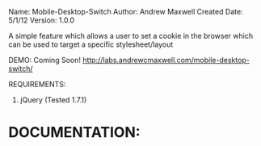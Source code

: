 Name: Mobile-Desktop-Switch
Author: Andrew Maxwell
Created Date: 5/1/12
Version: 1.0.0

A simple feature which allows a user to set a cookie in the browser which can be used to target
a specific stylesheet/layout

DEMO:
Coming Soon! http://labs.andrewcmaxwell.com/mobile-desktop-switch/

REQUIREMENTS:
1. jQuery (Tested 1.7.1)


DOCUMENTATION:
==============
